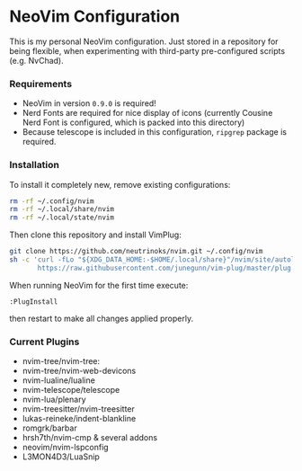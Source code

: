 # NeoVim Configuration

This is my personal NeoVim configuration. Just stored in a repository for being flexible, when experimenting with third-party pre-configured scripts (e.g. NvChad).

### Requirements

- NeoVim in version `0.9.0` is required!
- Nerd Fonts are required for nice display of icons (currently Cousine Nerd Font is configured,
  which is packed into this directory)
- Because telescope is included in this configuration, `ripgrep` package is required.

### Installation

To install it completely new, remove existing configurations:
```bash
rm -rf ~/.config/nvim
rm -rf ~/.local/share/nvim
rm -rf ~/.local/state/nvim
```

Then clone this repository and install VimPlug:
```bash
git clone https://github.com/neutrinoks/nvim.git ~/.config/nvim
sh -c 'curl -fLo "${XDG_DATA_HOME:-$HOME/.local/share}"/nvim/site/autoload/plug.vim --create-dirs \
       https://raw.githubusercontent.com/junegunn/vim-plug/master/plug.vim'
```

When running NeoVim for the first time execute:
```
:PlugInstall
```
then restart to make all changes applied properly.

### Current Plugins

- nvim-tree/nvim-tree: 
- nvim-tree/nvim-web-devicons
- nvim-lualine/lualine
- nvim-telescope/telescope
- nvim-lua/plenary
- nvim-treesitter/nvim-treesitter
- lukas-reineke/indent-blankline
- romgrk/barbar
- hrsh7th/nvim-cmp & several addons
- neovim/nvim-lspconfig
- L3MON4D3/LuaSnip
